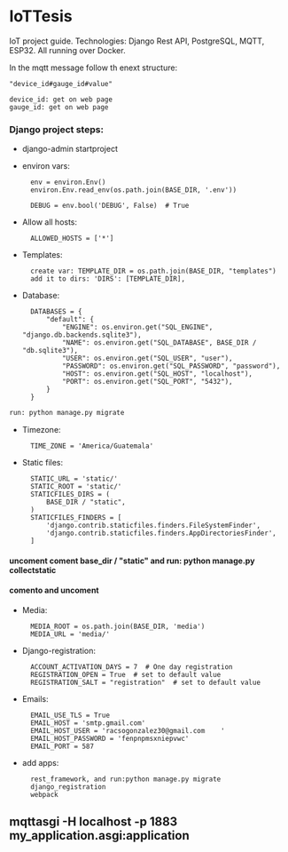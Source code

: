 # IoTTesis
IoT project guide. Technologies: Django Rest API, PostgreSQL, MQTT, ESP32. All running over Docker.

In the mqtt message follow th enext structure:

    "device_id#gauge_id#value"

    device_id: get on web page
    gauge_id: get on web page

### Django project steps:

- django-admin startproject <name> <path>
- environ vars:
        
        env = environ.Env()
        environ.Env.read_env(os.path.join(BASE_DIR, '.env'))

        DEBUG = env.bool('DEBUG', False)  # True

- Allow all hosts: 

        ALLOWED_HOSTS = ['*']

- Templates:
        
        create var: TEMPLATE_DIR = os.path.join(BASE_DIR, "templates")
        add it to dirs: 'DIRS': [TEMPLATE_DIR],

- Database:
        
        DATABASES = {
            "default": {
                "ENGINE": os.environ.get("SQL_ENGINE", "django.db.backends.sqlite3"),
                "NAME": os.environ.get("SQL_DATABASE", BASE_DIR / "db.sqlite3"),
                "USER": os.environ.get("SQL_USER", "user"),
                "PASSWORD": os.environ.get("SQL_PASSWORD", "password"),
                "HOST": os.environ.get("SQL_HOST", "localhost"),
                "PORT": os.environ.get("SQL_PORT", "5432"),
            }
        }

```sh
run: python manage.py migrate
```

- Timezone: 

        TIME_ZONE = 'America/Guatemala'

- Static files:

        STATIC_URL = 'static/'
        STATIC_ROOT = 'static/'
        STATICFILES_DIRS = (
            BASE_DIR / "static",
        )
        STATICFILES_FINDERS = [
            'django.contrib.staticfiles.finders.FileSystemFinder',
            'django.contrib.staticfiles.finders.AppDirectoriesFinder',
        ]

 #### uncoment coment base_dir / "static" and run: python manage.py collectstatic
 #### comento and uncoment

- Media:

        MEDIA_ROOT = os.path.join(BASE_DIR, 'media')
        MEDIA_URL = 'media/'

- Django-registration:

        ACCOUNT_ACTIVATION_DAYS = 7  # One day registration
        REGISTRATION_OPEN = True  # set to default value
        REGISTRATION_SALT = "registration"  # set to default value
    
- Emails:

        EMAIL_USE_TLS = True
        EMAIL_HOST = 'smtp.gmail.com'
        EMAIL_HOST_USER = 'racsogonzalez30@gmail.com    '
        EMAIL_HOST_PASSWORD = 'fenpnpmsxniepvwc'
        EMAIL_PORT = 587
    
- add apps:
        
        rest_framework, and run:python manage.py migrate
        django_registration
        webpack


## mqttasgi -H localhost -p 1883 my_application.asgi:application
